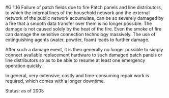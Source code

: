 #G 1.16 Failure of patch fields due to fire
Patch panels and line distributors, to which the internal lines of the household network and the external network of the public network accumulate, can be so severely damaged by a fire that a smooth data transfer over them is no longer possible. The damage is not caused solely by the heat of the fire. Even the smoke of fire can damage the sensitive connection technology massively. The use of extinguishing agents (water, powder, foam) leads to further damage.

After such a damage event, it is then generally no longer possible to simply connect available replacement hardware to such damaged patch panels or line distributors so as to be able to resume at least one emergency operation quickly.

In general, very extensive, costly and time-consuming repair work is required, which comes with a longer downtime.

Status: as of 2005



